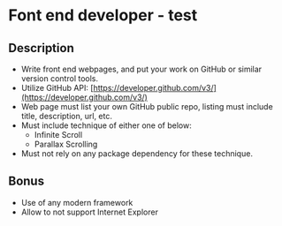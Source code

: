 # Font end developer - test

## Description

- Write front end webpages, and put your work on GitHub or similar version control tools.
- Utilize GitHub API: [https://developer.github.com/v3/](https://developer.github.com/v3/)
- Web page must list your own GitHub public repo, listing must include title, description, url, etc.
- Must include technique of either one of below:
  - Infinite Scroll
  - Parallax Scrolling
- Must not rely on any package dependency for these technique.

## Bonus

- Use of any modern framework
- Allow to not support Internet Explorer
